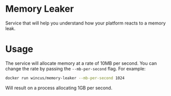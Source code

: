 # Memory Leaker
Service that will help you understand how your platform reacts to a memory leak.

# Usage
The service will allocate memory at a rate of 10MB per second. You can change the rate by passing the `--mb-per-second` flag. For example:

```bash
docker run wincus/memory-leaker --mb-per-second 1024
```

Will result on a process allocating 1GB per second.